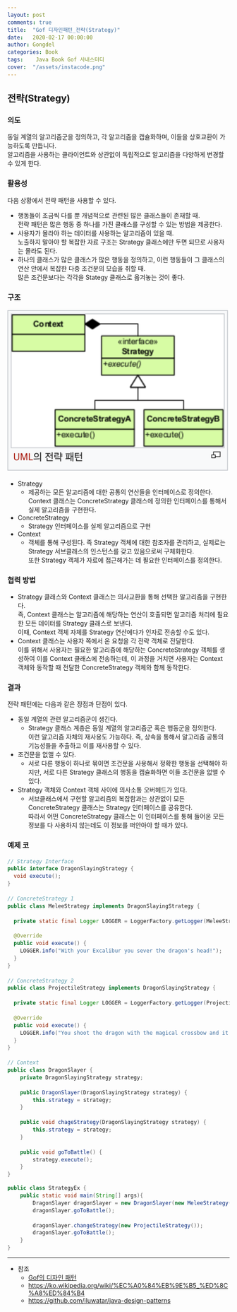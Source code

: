 ```yaml
---
layout: post
comments: true
title:  "Gof 디자인패턴_전략(Strategy)"
date:   2020-02-17 00:00:00
author: Gongdel
categories: Book
tags:	 Java Book Gof 사내스터디
cover:  "/assets/instacode.png"
---
```

## 전략(Strategy)
### 의도
동일 계열의 알고리즘군을 정의하고, 각 알고리즘을 캡슐화하며, 이들을 상호교환이 가능하도록 만듭니다.  
알고리즘을 사용하는 클라이언트와 상관없이 독립적으로 알고리즘을 다양하게 변경할 수 있게 한다.

### 활용성
다음 상황에서 전략 패턴을 사용할 수 있다.
+ 행동들이 조금씩 다를 뿐 개념적으로 관련된 많은 클래스들이 존재할 때.  
	전략 패턴은 많은 행동 중 하나를 가진 클래스를 구성할 수 있는 방법을 제공한다.
+ 사용자가 몰라야 하는 데이터를 사용하는 알고리즘이 있을 때.  
	노출하지 말아야 할 복잡한 자료 구조는 Strategy 클래스에만 두면 되므로 사용자는 몰라도 된다.  
+ 하나의 클래스가 많은 클래스가 많은 행동을 정의하고, 이런 행동들이 그 클래스의 연산 안에서 복잡한 다중 조건문의 모습을 취할 때.  
많은 조건문보다는 각각을 Stategy 클래스로 옮겨놓는 것이 좋다.

### 구조
![alt](/assets/gof/images/gof-design-patterns-strategy.png)

+ Strategy
	- 제공하는 모든 알고리즘에 대한 공통의 연산들을 인터페이스로 정의한다.  
		Context 클래스는 ConcreteStrategy 클래스에 정의한 인터페이스를 통해서 실제 알고리즘을 구현한다.  
+ ConcreteStrategy
	- Strategy 인터페이스를 실제 알고리즘으로 구현
+ Context
	- 객체를 통해 구성된다. 즉 Strategy 객체에 대한 참조자를 관리하고, 실제로는 Strategy 서브클래스의 인스턴스를 갖고 있음으로써 구체화한다.  
	또한 Strategy 객체가 자료에 접근해가는 데 필요한 인터페이스를 정의한다. 
	
### 협력 방법
+ Strategy 클래스와 Context 클래스는 의사교환을 통해 선택한 알고리즘을 구현한다.  
	즉, Context 클래스는 알고리즘에 해당하는 연산이 호출되면 알고리즘 처리에 필요한 모든 데이터를 Strategy 클래스로 보낸다.  
	이때, Context 객체 자체를 Strategy 연산에다가 인자로 전송할 수도 있다.   
+ Context 클래스는 사용자 쪽에서 온 요청을 각 전략 객체로 전달한다.  
	이를 위해서 사용자는 필요한 알고리즘에 해당하는 ConcreteStrategy 객체를 생성하여 이를 Context 클래스에 전송하는데, 이 과정을 거치면 사용자는 Context 객체와 동작할 때 전달한 ConcreteStrategy 객체와 함께 동작한다.  

### 결과
전략 패턴에는 다음과 같은 장점과 단점이 있다.  
+ 동일 계열의 관련 알고리즘군이 생긴다.
	- Strategy 클래스 계층은 동일 계열의 알고리즘군 혹은 행동군을 정의한다.  
	이런 알고리즘 자체의 재사용도 가능하다. 즉, 상속을 통해서 알고리즘 공통의 기능성들을 추출하고 이를 재사용할 수 있다.
+ 조건문을 없앨 수 있다.
	- 서로 다른 행동이 하나로 묶이면 조건문을 사용해서 정확한 행동을 선택해야 하지만, 서로 다른 Strategy 클래스의 행동을 캡슐화하면 이들 조건문을 없앨 수 있다.
+ Strategy 객체와 Context 객체 사이에 의사소통 오버헤드가 있다.
	- 서브클래스에서 구현할 알고리즘의 복잡함과는 상관없이 모든 ConcreteStrategy 클래스는 Strategy 인터페이스를 공유한다.  
	따라서 어떤 ConcreteStrategy 클래스는 이 인터페이스를 통해 들어온 모든 정보를 다 사용하지 않는데도 이 정보를 떠안아야 할 때가 있다.

### 예제 코
~~~java
// Strategy Interface
public interface DragonSlayingStrategy {
  void execute();
}

// ConcreteStrategy 1
public class MeleeStrategy implements DragonSlayingStrategy {

  private static final Logger LOGGER = LoggerFactory.getLogger(MeleeStrategy.class);

  @Override
  public void execute() {
    LOGGER.info("With your Excalibur you sever the dragon's head!");
  }
}

// ConcreteStrategy 2
public class ProjectileStrategy implements DragonSlayingStrategy {

  private static final Logger LOGGER = LoggerFactory.getLogger(ProjectileStrategy.class);

  @Override
  public void execute() {
    LOGGER.info("You shoot the dragon with the magical crossbow and it falls dead on the ground!");
  }
}

// Context 
public class DragonSlayer {
	private DragonSlayingStrategy strategy;
	
	public DragonSlayer(DragonSlayingStrategy strategy) {
		this.strategy = strategy;
	}

	public void chageStrategy(DragonSlayingStrategy strategy) {
		this.strategy = strategy;
	}
	
	public void goToBattle() {
		strategy.execute();
	}
}
~~~
~~~java
public class StrategyEx {
	public static void main(String[] args){ 
		DragonSlayer dragonSlayer = new DragonSlayer(new MeleeStrategy());
		dragonSlayer.goToBattle();
		
		dragonSlayer.changeStrategy(new ProjectileStrategy());
		dragonSlayer.goToBattle();
	}
}
~~~

---

- 참조
	+ [Gof의 디자인 패턴](https://www.google.com/search?newwindow=1&sxsrf=ACYBGNTM3TLPpNtM8XVERiP7AyPyLDi3sQ%3A1572758465286&ei=wWO-XfOOEcTGmAWs26i4Cw&q=gof%EC%9D%98+%EB%94%94%EC%9E%90%EC%9D%B8%ED%8C%A8%ED%84%B4&oq=gof&gs_l=psy-ab.1.1.35i39l2j0i67j0j0i131l4j0j0i131.1801221.1802149..1803884...0.1..0.188.465.0j3......0....1..gws-wiz.......0i71.wMtI5vf-WEU)	
	+ <https://ko.wikipedia.org/wiki/%EC%A0%84%EB%9E%B5_%ED%8C%A8%ED%84%B4>
	+ <https://github.com/iluwatar/java-design-patterns>
